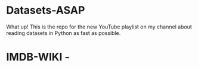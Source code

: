 # Datasets-ASAP

What up! This is the repo for the new YouTube playlist on my channel about reading datasets in Python as fast as possible. 

# IMDB-WIKI - 

